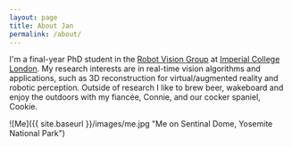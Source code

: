 ```yaml
---
layout: page
title: About Jan
permalink: /about/
---
```


I'm a final-year PhD student in the [Robot Vision Group](https://wp.doc.ic.ac.uk/robotvision/) at [Imperial College London](http://www.imperial.ac.uk). My research interests are in real-time vision algorithms and applications, such as 3D reconstruction for virtual/augmented reality and robotic perception. Outside of research I like to brew beer, wakeboard and enjoy the outdoors with my fianc&eacute;e, Connie, and our cocker spaniel, Cookie.

![Me]({{ site.baseurl }}/images/me.jpg "Me on Sentinal Dome, Yosemite National Park")



